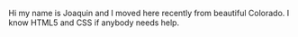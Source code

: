 Hi my name is Joaquin and I moved here recently from beautiful Colorado. I know HTML5 and CSS if anybody needs help. 
